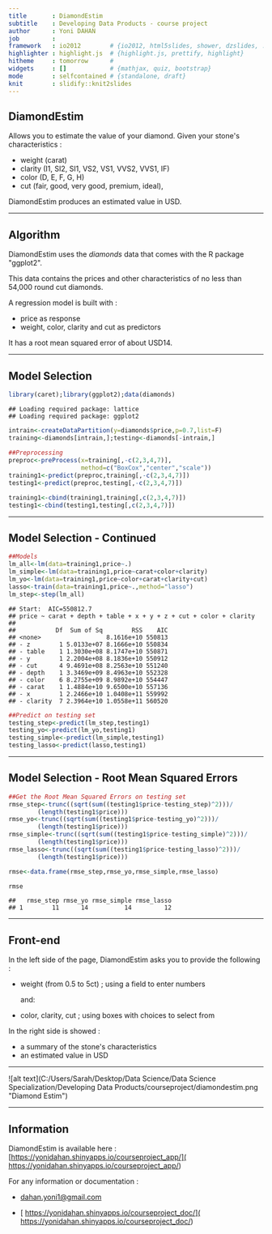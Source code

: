 ```yaml
---
title       : DiamondEstim  
subtitle    : Developing Data Products - course project
author      : Yoni DAHAN
job         : 
framework   : io2012        # {io2012, html5slides, shower, dzslides, ...}
highlighter : highlight.js  # {highlight.js, prettify, highlight}
hitheme     : tomorrow      # 
widgets     : []            # {mathjax, quiz, bootstrap}
mode        : selfcontained # {standalone, draft}
knit        : slidify::knit2slides
---
```

 

## DiamondEstim   
Allows you to estimate the value of your diamond.
Given your stone's characteristics :   
- weight (carat)
- clarity (I1, SI2, SI1, VS2, VS1, VVS2, VVS1, IF)   
- color (D, E, F, G, H)
- cut (fair, good, very good, premium, ideal),

DiamondEstim produces an estimated value in USD.

---

## Algorithm   
DiamondEstim uses the *diamonds* data that comes with the R package "ggplot2".   

This data contains the prices and other characteristics of no less than 54,000 round cut diamonds.   

A regression model is built with :   
- price as response   
- weight, color, clarity and cut as predictors

It has a root mean squared error of about USD14.

---
## Model Selection   


```r
library(caret);library(ggplot2);data(diamonds)   
```

```
## Loading required package: lattice
## Loading required package: ggplot2
```

```r
intrain<-createDataPartition(y=diamonds$price,p=0.7,list=F)
training<-diamonds[intrain,];testing<-diamonds[-intrain,]   
   
##Preprocessing
preproc<-preProcess(x=training[,-c(2,3,4,7)],
                    method=c("BoxCox","center","scale")) 
training1<-predict(preproc,training[,-c(2,3,4,7)])
testing1<-predict(preproc,testing[,-c(2,3,4,7)])

training1<-cbind(training1,training[,c(2,3,4,7)])
testing1<-cbind(testing1,testing[,c(2,3,4,7)])
```

--- 
## Model Selection - Continued   

```r
##Models
lm_all<-lm(data=training1,price~.)
lm_simple<-lm(data=training1,price~carat+color+clarity)
lm_yo<-lm(data=training1,price~color+carat+clarity+cut)
lasso<-train(data=training1,price~.,method="lasso")
lm_step<-step(lm_all)
```

```
## Start:  AIC=550812.7
## price ~ carat + depth + table + x + y + z + cut + color + clarity
## 
##           Df  Sum of Sq        RSS    AIC
## <none>                  8.1616e+10 550813
## - z        1 5.0133e+07 8.1666e+10 550834
## - table    1 1.3030e+08 8.1747e+10 550871
## - y        1 2.2004e+08 8.1836e+10 550912
## - cut      4 9.4691e+08 8.2563e+10 551240
## - depth    1 3.3469e+09 8.4963e+10 552328
## - color    6 8.2755e+09 8.9892e+10 554447
## - carat    1 1.4884e+10 9.6500e+10 557136
## - x        1 2.2466e+10 1.0408e+11 559992
## - clarity  7 2.3964e+10 1.0558e+11 560520
```

```r
##Predict on testing set
testing_step<-predict(lm_step,testing1)
testing_yo<-predict(lm_yo,testing1)
testing_simple<-predict(lm_simple,testing1)
testing_lasso<-predict(lasso,testing1)
```

--- 
## Model Selection - Root Mean Squared Errors

```r
##Get the Root Mean Squared Errors on testing set
rmse_step<-trunc((sqrt(sum((testing1$price-testing_step)^2)))/
        (length(testing1$price)))
rmse_yo<-trunc((sqrt(sum((testing1$price-testing_yo)^2)))/
        (length(testing1$price)))
rmse_simple<-trunc((sqrt(sum((testing1$price-testing_simple)^2)))/
        (length(testing1$price)))
rmse_lasso<-trunc((sqrt(sum((testing1$price-testing_lasso)^2)))/
        (length(testing1$price)))

rmse<-data.frame(rmse_step,rmse_yo,rmse_simple,rmse_lasso)

rmse
```

```
##   rmse_step rmse_yo rmse_simple rmse_lasso
## 1        11      14          14         12
```

---

## Front-end
In the left side of the page, DiamondEstim asks you to provide the following :   

- weight (from 0.5 to 5ct) ; using a field to enter numbers   
   
   and:

- color, clarity, cut ; using boxes with choices to select from   


In the right side is showed :   

- a summary of the stone's characteristics   
- an estimated value in USD    

---

![alt text](C:/Users/Sarah/Desktop/Data Science/Data Science Specialization/Developing Data Products/courseproject/diamondestim.png "Diamond Estim")

--- 

## Information  
DiamondEstim is available here : [https://yonidahan.shinyapps.io/courseproject_app/]( https://yonidahan.shinyapps.io/courseproject_app/)   

For any information or documentation :   

- dahan.yoni1@gmail.com   

- [ https://yonidahan.shinyapps.io/courseproject_doc/]( https://yonidahan.shinyapps.io/courseproject_doc/)








